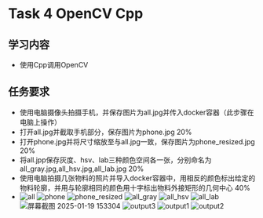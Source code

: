 # Task 4 OpenCV Cpp
## 学习内容
 - 使用Cpp调用OpenCV
## 任务要求
 - 使用电脑摄像头拍摄手机，并保存图片为all.jpg并传入docker容器（此步骤在电脑上操作）
 - 打开all.jpg并截取手机部分，保存图片为phone.jpg 20%
 - 打开phone.jpg并将尺寸缩放至与all.jpg一致，保存图片为phone_resized.jpg 20%
 - 将all.jpp保存灰度、hsv、lab三种颜色空间各一张，分别命名为all_gray.jpg,all_hsv.jpg,all_lab.jpg 20%
 - 使用电脑拍摄几张物料的照片并导入docker容器中，用相反的颜色标出给定的物料轮廓，并用与轮廓相同的颜色用十字标出物料外接矩形的几何中心 40%
 - ![all](https://github.com/user-attachments/assets/d77862f7-bc0a-482a-ab29-9380cdda7bc1)
![phone](https://github.com/user-attachments/assets/48b95cc4-22a9-4ffe-8d5f-e3e885191447)
![phone_resized](https://github.com/user-attachments/assets/89726e5a-6b95-4155-abbb-7ca42708c486)
![all_gray](https://github.com/user-attachments/assets/cd6382f8-4d55-4dea-a6f4-2faa9af1a261)
![all_hsv](https://github.com/user-attachments/assets/f25a84f2-1fec-48e5-b0f1-90396738d8fb)
![all_lab](https://github.com/user-attachments/assets/a2b14bcb-9983-4ae9-a2ba-dad0425564ef)
![屏幕截图 2025-01-19 153304](https://github.com/user-attachments/assets/b2e24326-66f9-4e38-a0cc-30a902f0536d)
![output3](https://github.com/user-attachments/assets/88f81038-6d54-47a7-8655-812d82e6701d)
![output1](https://github.com/user-attachments/assets/cf47dd40-54e8-46c6-beb8-bf84e245b13c)
![output2](https://github.com/user-attachments/assets/b696cfe7-2281-4ad6-a824-c6c974d24b64)
